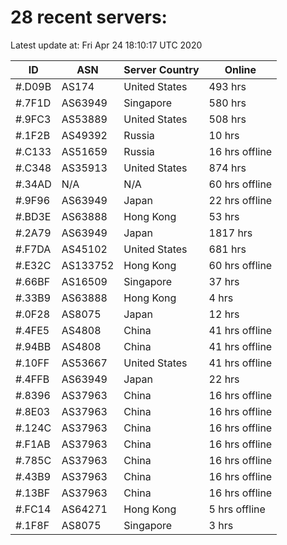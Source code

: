 # 28 recent servers:

Latest update at: Fri Apr 24 18:10:17 UTC 2020

| ID | ASN | Server Country | Online |
| -- | --- | -------------- | ------ |
| #.D09B | AS174 | United States | 493 hrs |
| #.7F1D | AS63949 | Singapore | 580 hrs |
| #.9FC3 | AS53889 | United States | 508 hrs |
| #.1F2B | AS49392 | Russia | 10 hrs |
| #.C133 | AS51659 | Russia | 16 hrs offline |
| #.C348 | AS35913 | United States | 874 hrs |
| #.34AD | N/A | N/A | 60 hrs offline |
| #.9F96 | AS63949 | Japan | 22 hrs offline |
| #.BD3E | AS63888 | Hong Kong | 53 hrs |
| #.2A79 | AS63949 | Japan | 1817 hrs |
| #.F7DA | AS45102 | United States | 681 hrs |
| #.E32C | AS133752 | Hong Kong | 60 hrs offline |
| #.66BF | AS16509 | Singapore | 37 hrs |
| #.33B9 | AS63888 | Hong Kong | 4 hrs |
| #.0F28 | AS8075 | Japan | 12 hrs |
| #.4FE5 | AS4808 | China | 41 hrs offline |
| #.94BB | AS4808 | China | 41 hrs offline |
| #.10FF | AS53667 | United States | 41 hrs offline |
| #.4FFB | AS63949 | Japan | 22 hrs |
| #.8396 | AS37963 | China | 16 hrs offline |
| #.8E03 | AS37963 | China | 16 hrs offline |
| #.124C | AS37963 | China | 16 hrs offline |
| #.F1AB | AS37963 | China | 16 hrs offline |
| #.785C | AS37963 | China | 16 hrs offline |
| #.43B9 | AS37963 | China | 16 hrs offline |
| #.13BF | AS37963 | China | 16 hrs offline |
| #.FC14 | AS64271 | Hong Kong | 5 hrs offline |
| #.1F8F | AS8075 | Singapore | 3 hrs |

